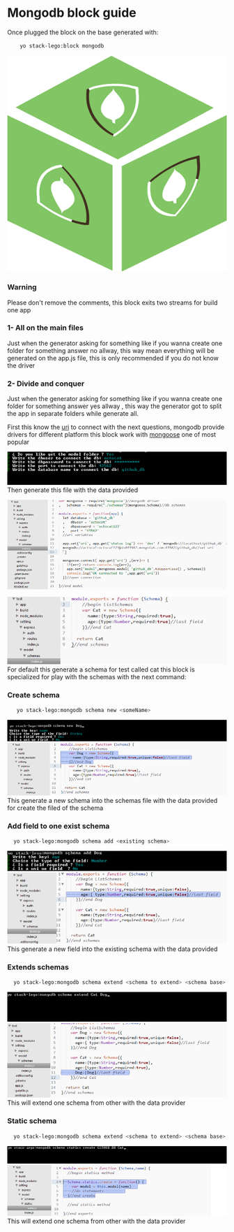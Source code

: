 # Mongodb block guide 
Once plugged the block on the base generated with:
```sh
	yo stack-lego:block mongodb
```
![alt mongodb block](../../images/mongodb-block.png)

### Warning 
 Please don't remove the comments, this block exits two streams for build one app

### 1- All on the main files 
 
Just when the generator asking for something like if you wanna create one folder for something answer no allway, this way mean everything will be generated on the app.js file, this is only recommended if you do not know the driver


### 2- Divide and conquer
Just when the generator asking for something like if you wanna create one folder for something answer yes allway , this way the generator got to split the app in separate folders while generate all.

 
First this know the [uri](http://mongoosejs.com/docs/connections.html) to connect with the next questions, mongodb provide drivers for different platform this block work with [mongoose](http://mongoosejs.com/) one of most popular 

![alt set uri](../../images/set-uri.png)
Then generate this file with the data provided 

![alt mongo connection](../../images/mongo-connect.png)

![alt mongo schema](../../images/mongodb-schemas.png)
For default this generate a schema for test called cat this block is specialized for play with the schemas with the next command: 

### Create schema

```sh 
   yo stack-lego:mongodb schema new <someName>
```
![alt mongo schema](../../images/new-schema.png)
![alt mongo schema doc](../../images/new-schema-doc.png)
This generate a new schema into the schemas file with the data provided for create the filed of the schema 

### Add field to one exist schema

```sh 
  yo stack-lego:mongodb schema add <existing schema>
```
![alt add field](../../images/add-field.png)
![alt add field doc](../../images/add-field-doc.png)
This generate a new field into the existing schema with the data provided



### Extends schemas

```sh 
  yo stack-lego:mongodb schema extend <schema to extend> <schema base>
```

![alt add field](../../images/extend-schema.png)
![alt add field doc](../../images/extend-schema-doc.png)
This will extend one schema from other with the data provider 


### Static schema

```sh 
  yo stack-lego:mongodb schema extend <schema to extend> <schema base>
```

![alt add field](../../images/static-schema.png)
![alt add field doc](../../images/static-schema-doc.png)
This will extend one schema from other with the data provider 















